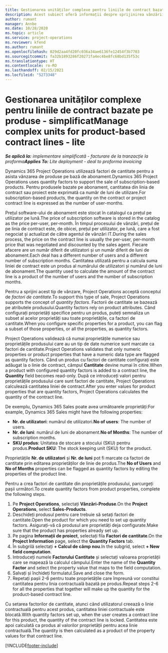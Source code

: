 ```yaml
---
title: Gestionarea unităților complexe pentru liniile de contract bazate pe produse - simplificat
description: Acest subiect oferă informații despre sprijinirea vânzării produselor bazate pe abonament.
author: rumant
manager: Annbe
ms.date: 10/28/2020
ms.topic: article
ms.service: project-operations
ms.reviewer: kfend
ms.author: rumant
ms.openlocfilehash: 029d2aa4fd20fc036a34ae6136fe12454f3b7703
ms.sourcegitcommit: fa32b1893286f20271fa4ec4be8fc68bd135f53c
ms.translationtype: HT
ms.contentlocale: ro-RO
ms.lasthandoff: 02/15/2021
ms.locfileid: "5273348"
---
```

# <a name="manage-complex-units-for-product-based-contract-lines---lite"></a><span data-ttu-id="d8cf0-103">Gestionarea unităților complexe pentru liniile de contract bazate pe produse - simplificat</span><span class="sxs-lookup"><span data-stu-id="d8cf0-103">Manage complex units for product-based contract lines - lite</span></span>

<span data-ttu-id="d8cf0-104">_**Se aplică la:** implementare simplificată - facturare de la tranzacție la proforma_</span><span class="sxs-lookup"><span data-stu-id="d8cf0-104">_**Applies To:** Lite deployment - deal to proforma invoicing_</span></span>

<span data-ttu-id="d8cf0-105">Dynamics 365 Project Operations utilizează factori de cantitate pentru a asista vânzarea de produse pe bază de abonament.</span><span class="sxs-lookup"><span data-stu-id="d8cf0-105">Dynamics 365 Project Operations uses quantity factors to support the sale of subscription-based products.</span></span> <span data-ttu-id="d8cf0-106">Pentru produsele bazate pe abonament, cantitatea din linia de contract sau proiect este exprimată ca număr de luni de utilizare.</span><span class="sxs-lookup"><span data-stu-id="d8cf0-106">For subscription-based products, the quantity on the contract or project contract line is expressed as the number of user-months.</span></span>

<span data-ttu-id="d8cf0-107">Prețul software-ului de abonament este stocat în catalogul ca prețul pe utilizator pe lună.</span><span class="sxs-lookup"><span data-stu-id="d8cf0-107">The price of subscription software is stored in the catalog as the price per-user, per-month.</span></span> <span data-ttu-id="d8cf0-108">În timpul procesului de vânzări, prețul de pe linia de contract este, de obicei, prețul per utilizator, pe lună, care a fost negociat și actualizat de către agentul de vânzări IT.</span><span class="sxs-lookup"><span data-stu-id="d8cf0-108">During the sales process, the price on the contract line is usually the per-user, per-month price that was negotiated and discounted by the sales agent.</span></span> <span data-ttu-id="d8cf0-109">Fiecare afacere are un număr diferit de utilizatori și un număr diferit de luni de abonament.</span><span class="sxs-lookup"><span data-stu-id="d8cf0-109">Each deal has a different number of users and a different number of subscription months.</span></span> <span data-ttu-id="d8cf0-110">Cantitatea utilizată pentru a calcula suma liniei de contract este un produs al numărului de utilizatori și numărul de luni de abonament.</span><span class="sxs-lookup"><span data-stu-id="d8cf0-110">The quantity used to calculate the amount of the contract line is a product of the number of users and the number of subscription months.</span></span>

<span data-ttu-id="d8cf0-111">Pentru a sprijini acest tip de vânzare, Project Operations acceptă conceptul de *factori de cantitate*.</span><span class="sxs-lookup"><span data-stu-id="d8cf0-111">To support this type of sale, Project Operations supports the concept of *quantity factors*.</span></span> <span data-ttu-id="d8cf0-112">Factorii de cantitate se bazează pe atributele produsului.</span><span class="sxs-lookup"><span data-stu-id="d8cf0-112">Quantity factors rely on product attributes.</span></span> <span data-ttu-id="d8cf0-113">Când configurați proprietăți specifice pentru un produs, puteți semnaliza un subset al acelor proprietăți sau toate proprietățile, ca factori de cantitate.</span><span class="sxs-lookup"><span data-stu-id="d8cf0-113">When you configure specific properties for a product, you can flag a subset of those properties, or all the properties, as quantity factors.</span></span>

<span data-ttu-id="d8cf0-114">Project Operations validează că numai proprietățile numerice sau proprietățile produsului care au un tip de date numerice sunt marcate ca factori de cantitate.</span><span class="sxs-lookup"><span data-stu-id="d8cf0-114">Project Operations validates that only numeric properties or product properties that have a numeric data type are flagged as quantity factors.</span></span> <span data-ttu-id="d8cf0-115">Când un produs cu factori de cantitate configurați este adăugat la o linie de contract, câmpul **Cantitate** devine numai în citire.</span><span class="sxs-lookup"><span data-stu-id="d8cf0-115">When a product with configured quantity factors is added to a contract line, the **Quantity** field  becomes read-only.</span></span> <span data-ttu-id="d8cf0-116">După ce introduceți valori pentru proprietățile produsului care sunt factori de cantitate, Project Operations calculează cantitatea liniei de contract.</span><span class="sxs-lookup"><span data-stu-id="d8cf0-116">After you enter values for product properties that are quantity factors, Project Operations calculates the quantity of the contract line.</span></span>

<span data-ttu-id="d8cf0-117">De exemplu, Dynamics 365 Sales poate avea următoarele proprietăți:</span><span class="sxs-lookup"><span data-stu-id="d8cf0-117">For example, Dynamics 365 Sales might have the following properties:</span></span>

- <span data-ttu-id="d8cf0-118">**Nr. de utilizatori**: numărul de utilizatori.</span><span class="sxs-lookup"><span data-stu-id="d8cf0-118">**No of users**: The number of users.</span></span>
- <span data-ttu-id="d8cf0-119">**Nr. de luni**: numărul de luni de abonament.</span><span class="sxs-lookup"><span data-stu-id="d8cf0-119">**No of Months**: The number of subscription months.</span></span>
- <span data-ttu-id="d8cf0-120">**SKU produs**: Unitatea de stocare a stocului (SKU) pentru produs.</span><span class="sxs-lookup"><span data-stu-id="d8cf0-120">**Product SKU**: The stock keeping unit (SKU) for the product.</span></span>

<span data-ttu-id="d8cf0-121">Proprietățile **Nr. de utilizatori** și **Nr. de luni** pot fi marcate ca factori de cantitate prin editarea proprietăților de linie de produs.</span><span class="sxs-lookup"><span data-stu-id="d8cf0-121">The **No of Users** and **No of Months** properties can be flagged as quantity factors by editing the properties of the product line.</span></span>

<span data-ttu-id="d8cf0-122">Pentru a crea factori de cantitate din proprietățile produsului, parcurgeți pașii următori.</span><span class="sxs-lookup"><span data-stu-id="d8cf0-122">To create quantity factors from product properties, complete the following steps.</span></span>

1. <span data-ttu-id="d8cf0-123">Pe **Project Operations**, selectați **Vânzări-Produse**.</span><span class="sxs-lookup"><span data-stu-id="d8cf0-123">On the **Project Operations**, select **Sales-Products**.</span></span>
2. <span data-ttu-id="d8cf0-124">Deschideți produsul pentru care trebuie să setați factori de cantitate.</span><span class="sxs-lookup"><span data-stu-id="d8cf0-124">Open the product for which you need to set up quantity factors.</span></span> <span data-ttu-id="d8cf0-125">Asigurați-vă că produsul are proprietăți deja configurate.</span><span class="sxs-lookup"><span data-stu-id="d8cf0-125">Make sure that the product has properties already set up.</span></span>
3. <span data-ttu-id="d8cf0-126">Pe pagina **Informații de proiect**, selectați fila **Factori de cantitate**.</span><span class="sxs-lookup"><span data-stu-id="d8cf0-126">On the **Project Information** page, select the **Quantity Factors** tab.</span></span>
4. <span data-ttu-id="d8cf0-127">În subgrilă selectați **+ Calcul de câmp nou**.</span><span class="sxs-lookup"><span data-stu-id="d8cf0-127">In the subgrid, select **+ New field computation**.</span></span>
5. <span data-ttu-id="d8cf0-128">Introduceți numele **Factorului Cantitate** și selectați valoarea proprietății care se mapează la calculul câmpului.</span><span class="sxs-lookup"><span data-stu-id="d8cf0-128">Enter the name of the **Quantity Factor** and select the property value that maps to the field computation.</span></span>
6. <span data-ttu-id="d8cf0-129">Salvați și închideți formulatul.</span><span class="sxs-lookup"><span data-stu-id="d8cf0-129">Save and close the form.</span></span>
7. <span data-ttu-id="d8cf0-130">Repetați pașii 2-6 pentru toate proprietățile care împreună vor constitui cantitatea pentru linia contractuală bazată pe produs.</span><span class="sxs-lookup"><span data-stu-id="d8cf0-130">Repeat steps 2-6 for all the properties that together will make up the quantity for the product-based contract line.</span></span>

<span data-ttu-id="d8cf0-131">Cu setarea factorilor de cantitate, atunci când utilizatorul creează o linie contractuală pentru acest produs, cantitatea liniei contractuale este blocată.</span><span class="sxs-lookup"><span data-stu-id="d8cf0-131">With quantity factors set up, when the user creates a contract line for this product, the quantity of the contract line is locked.</span></span> <span data-ttu-id="d8cf0-132">Cantitatea este apoi calculată ca produs al valorilor proprietății pentru acea linie contractuală.</span><span class="sxs-lookup"><span data-stu-id="d8cf0-132">The quantity is then calculated as a product of the property values for that contract line.</span></span>


[!INCLUDE[footer-include](../../includes/footer-banner.md)]